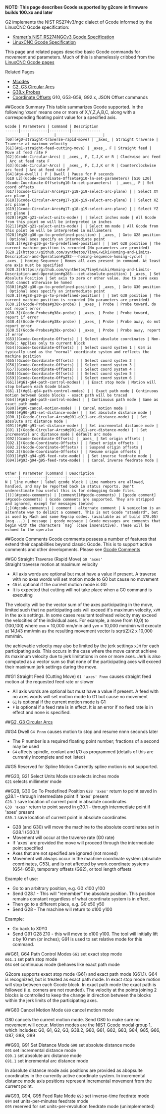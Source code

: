 **NOTE: This page describes Gcode supported by g2core in firmware builds 100.xx and later**<br>

G2 implements the NIST RS274v3/ngc dialect of Gcode informed by the LinuxCNC Gcode specification:
- [Kramer's NIST RS274NGCv3 Gcode Specification](http://technisoftdirect.com/catalog/download/RS274NGC_3.pdf)
- [LinuxCNC Gcode Specification](http://www.linuxcnc.org/docs/2.4/html/gcode_main.html)<br>

This page and related pages describe basic Gcode commands for movement and parameters. Much of this is shamelessly cribbed from the [LinuxCNC Gcode pages](http://linuxcnc.org/docs/html/gcode/g-code.html)<br>

Related Pages
- [Mcodes](Mcodes)
- [G2, G3 Circular Arcs](Gcode-Circular-Arcs)
- [G38.x Probes](Gcode-Probes)
- [Coordinate Offsets](Gcode-Coordinate-Offsets) G10, G53-G59, G92.x, JSON Offset commands

##Gcode Summary 
This table summarizes Gcode supported. In the following _'axes'_ means one or more of X,Y,Z,A,B,C, along with a corresponding floating point value for a specified axis.

	Gcode | Parameters | Command | Description
	------|------------|---------|-------------
	__________|___________|_____________________|
	[G0](#g0-straight-traverse-rapid-move) | _axes_ | Straight traverse | Traverse at maximum velocity
	[G1](#g1-straight-feed-cutting-move) | _axes_, F | Straight feed | Move at feed rate F
	[G2](Gcode-Circular-Arcs) | _axes_, F, I,J,K or R | Clockwise arc feed | Arc at feed rate F
	[G3](Gcode-Circular-Arcs) | _axes_, F, I,J,K or R | Counterclockwise arc feed | Arc at feed rate F
	[G4](#g4-dwell) | P | Dwell | Pause for P seconds
	[G10 L2](Gcode-Coordinate-Offsets#g10-ln-set-parameters) [G10 L20](Gcode-Coordinate-Offsets#g10-ln-set-parameters)  | _axes_, P | Set coord offsets
	[G17](Gcode-Circular-Arcs#g17-g18-g19-select-arc-plane) | | Select XY arc plane |
	[G18](Gcode-Circular-Arcs#g17-g18-g19-select-arc-plane) | | Select XZ arc plane |
	[G19](Gcode-Circular-Arcs#g17-g18-g19-select-arc-plane) | | Select YZ arc plane |
	[G20](#g20-g21-select-units-mode) | | Select inches mode | All Gcode from this point on will be interpreted in inches
	[G21](#g20-g21-select-units-mode) | | Select mm mode | All Gcode from this point on will be interpreted in millimeters
	[G28](#g28-g30-go-to-predefined-position) | _axes_ | Goto G28 position | Optional axes specify an intermediate point
	[G28.1](#g28-g30-go-to-predefined-position) | | Set G28 position | The current machine position is recorded (No parameters are provided)
	[G28.2](https://github.com/synthetos/TinyG/wiki/Homing-and-Limits-Description-and-Operation#g282---homing-sequence-homing-cycle) | _axes_ | Homing Sequence | Homes all axes present in command. At least one axis must be specified
	[G28.3](https://github.com/synthetos/TinyG/wiki/Homing-and-Limits-Description-and-Operation#g283---set-absolute-position) | _axes_ | Set Absolute Position | Set axis to zero or other value. Use to zero axes that cannot otherwise be homed
	[G30](#g28-g30-go-to-predefined-position) | _axes_ | Goto G30 position | Optional axes specify an intermediate point
	[G30.1](#g28-g30-go-to-predefined-position) | | Set G30 position | The current machine position is recorded (No parameters are provided)
	[G38.2](Gcode-Probes#g38x-probe) | _axes_ | Probe | Probe toward, do not report error 
	[G38.3](Gcode-Probes#g38x-probe) | _axes_ | Probe | Probe toward, report if error 
	[G38.4](Gcode-Probes#g38x-probe) | _axes_ | Probe | Probe away, do not report error 
	[G38.5](Gcode-Probes#g38x-probe) | _axes_ | Probe | Probe away, report if error 
	[G53](Gcode-Coordinate-Offsets) | | Select absolute coordinates | Non-Modal: Applies only to current block
	[G54](Gcode-Coordinate-Offsets) | | Select coord system 1 | G54 is typically used as the "normal" coordinate system and reflects the machine position
	[G55](Gcode-Coordinate-Offsets) | | Select coord system 2 |
	[G56](Gcode-Coordinate-Offsets) | | Select coord system 3 |
	[G57](Gcode-Coordinate-Offsets) | | Select coord system 4 |
	[G58](Gcode-Coordinate-Offsets) | | Select coord system 5 |
	[G59](Gcode-Coordinate-Offsets) | | Select coord system 6 |
	[G61](#g61-g64-path-control-modes) | | Exact stop mode | Motion will stop between each Gcode block
	[G61.1](#g61-g64-path-control-modes) | | Exact path mode | Continuous motion between Gcode blocks - exact path will be traced
	[G64](#g61-g64-path-control-modes) | | Continuous path mode | Same as exact path mode 
	[G80](#g80-cancel-motion-mode) | | Cancel motion mode |
	[G90](#g90-g91-set-distance-mode) | | Set absolute distance mode |
	[G90.1](Gcode-Circular-Arcs#g901-g911-arc-distance-mode) | | Set absolute arc distance mode |
	[G91](#g90-g91-set-distance-mode) | | Set incremental distance mode |
	[G91.1](Gcode-Circular-Arcs#g901-g911-arc-distance-mode) | | Set incremental arc distance mode | default arc mode
	[G92](Gcode-Coordinate-Offsets) | _axes_ | Set origin offsets |
	[G92.1](Gcode-Coordinate-Offsets) | | Reset origin offsets |
	[G92.2](Gcode-Coordinate-Offsets) | | Suspend origin offsets |
	[G92.3](Gcode-Coordinate-Offsets) | | Resume origin offsets |
	[G93](#g93-g94-g95-feed-rate-mode) | | Set inverse feedrate mode |
	[G94](#g93-g94-g95-feed-rate-mode) | | Cancel inverse feedrate mode |


 	Other | Parameter |Command | Description
	------|-----------|--------|-------------
	N | line number | label gcode block | Line numbers are allowed, handled, and may be reported back in status reports. Don't underestimate how useful this is for debugging Gcode files.
	[()](#gcode-comments) | [comment](#gcode-comments) | [gcode comment](#gcode-comments) | Gcode comments are supported. They are stripped and ignored, except for messages (below)
	[;](#gcode-comments) | comment | alternate comment | A semicolon is an alternate way to delimit a comment. This is not Gcode "standard", but is used by Mach and some Reprap codes. (available as of build 378.05)
	(msg....) | message | gcode message | Gcode messages are comments that begin with the characters `msg` (case insensitive). These will be echoed to the operator 

##Gcode Comments
Gcode comments possess a number of features that extend their capabilities beyond classic Gcode. This is to support active comments and other developments. Please see [Gcode Comments](JSON-Active-Comments#gcode-comments)

##G0 Straight Traverse (Rapid Move)
`G0 'axes'`<br>
Straight traverse motion at maximum velocity

- All axis words are optional but must have a value if present. A traverse with no axes words will set motion mode to G0 but cause no movement
- `G0` is optional if the current motion mode is G0
- It is expected that cutting will not take place when a G0 command is executing

The velocity will be the vector sum of the axes participating in the move, limited such that no participating axis will exceed it's maximum velocity, `xVM` in the axis settings. In some cases resultant toolhead velocity may exceed the velocities of the individual axes. For example, a move from (0,0) to (100,100) where `xvm` = 10,000 mm/min and `yvm` = 10,000 mm/min will execute at 14,143 mm/min as the resulting movement vector is sqrt(2)/2 x 10,000 mm/min.

the achievable velocity may also be limited by the jerk settings `xJM` for each participating axis. This occurs in the case where the move cannot achieve its maximum velocity due to jerk limitations in one or more axes. Jerk is also computed as a vector sum so that none of the participating axes will exceed their maximum jerk settings during the move.

##G1 Straight Feed (Cutting Move)
`G1 'axes' Fnnn` causes straight feed motion at the requested feed rate or slower

- All axis words are optional but must have a value if present. A feed with no axes words will set motion mode to G1 but cause no movement
- `G1` is optional if the current motion mode is G1
- `F` is optional if a feed rate is in effect. It is an error if no feed rate is in effect and none is specified.

##[G2, G3 Circular Arcs](Gcode-Circular-Arcs)

##G4 Dwell
`G4 Pnnn` causes motion to stop and resume nnnn seconds later

- The P number is a required floating point number; fractions of a second may be used
- `G4` affects spindle, coolant and I/O as programmed (details of this are currently incomplete and not listed)

##G5 Reserved for Spline Motion
Currently spline motion is not supported.

##G20, G21 Select Units Mode
`G20` selects inches mode<br>
`G21` selects millimeter mode<br>

##G28, G30 Go To Predefined Position
`G28 'axes'` return to point saved in g28.1 - through intermediate point if 'axes' present<br>
`G28.1` save location of current point in absolute coordinates<br>
`G30 'axes'` return to point saved in g30.1 - through intermediate point if 'axes' present<br>
`G30.1` save location of current point in absolute coordinates<br>

- G28 (and G30) will move the machine to the absolute coordinates set in G28.1 (G30.1)
- Movement will occur at the traverse rate (G0 rate) 
- If 'axes' are provided the move will proceed through the intermediate point specified
- Axes that are not specified are ignored (not moved) 
- Movement will always occur in the machine coordinate system (absolute coordinates, G53), and is not affected by work coordinate systems (G54-G59), temporary offsets (G92), or tool length offsets 

Example of use: 

- Go to an arbitrary position, e.g. G0 x100 y100 
- Send G28.1  - This will "remember" the absolute position. This position remains constant regardless of what coordinate system is in effect. 
- Then go to a different place, e.g. G0 x50 y50
- Send G28  - The machine will return to x100 y100

Example:
- Go back to X0Y0
- Send G91 G28 Z10 - this will move to x100 y100. The tool will initially lift z by 10 mm (or inches); G91 is used to set relative mode for this command. 

##G61, G64 Path Control Modes
`G61` set exact stop mode<br>
`G61.1` set path stop mode<br>
`G64` set continuous mode (behaves like exact path mode<br>

G2core supports exact stop mode (G61) and exact path mode (G61.1). G64 is recognized, but is treated as exact path mode. In exact stop mode motion will stop between each Gcode block. In exact path mode the exact path is followed (i.e. corners are not rounded). The velocity at the points joining 2 blocks is controlled to keep the change in direction between the blocks within the jerk limits of the participating axes.


##G80 Cancel Motion Mode
`G80` cancel motion mode<br>

G80 cancels the current motion mode. Send G80 to make sure no movement will occur. Motion modes are the [NIST Gcode](http://ws680.nist.gov/publication/get_pdf.cfm?pub_id=823374) modal group 1, which includes: G0, G1, G2, G3, G38.2, G80, G81, G82, G83, G84, G85, G86, G87, G88, G89

##G90, G91 Set Distance Mode
`G90` set absolute distance mode<br>
`G91` set incremental distance mode<br>
`G90.1` set absolute arc distance mode<br>
`G91.1` set incremental arc distance mode<br>

In absolute distance mode axis positions are provided as abopsulte coordinates in the currently active coordinate system.  In incremental distance mode axis positions represent incremental movement from the current point.

##G93, G94, G95 Feed Rate Mode
`G93` set inverse-time feedrate mode<br>
`G94` set units-per-minutes feedrate mode<br>
`G95` reserved for set units-per-revolution feedrate mode (unimplemented)<br>
